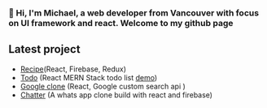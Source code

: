 ### 👋 Hi, I'm Michael, a web developer from Vancouver with focus on UI framework and react. Welcome to my github page   

## Latest project

* [Recipe](https://receipe-8d45e.web.app/)(React, Firebase, Redux)
* [Todo](https://github.com/michaelxingchenli/TODO-app) (React MERN Stack todo list [demo](https://my-react-redux-todo-list.herokuapp.com/))
* [Google clone](https://github.com/michaelxingchenli/google-clone) (React, Google custom search api )
* [Chatter](https://github.com/michaelxingchenli/chatter) (A whats app clone build with react and firebase)
